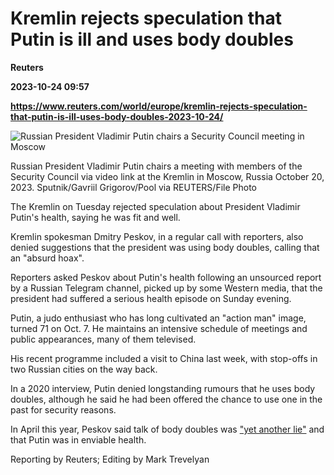 # Kremlin rejects speculation that Putin is ill and uses body doubles
**Reuters**

**2023-10-24 09:57**

**https://www.reuters.com/world/europe/kremlin-rejects-speculation-that-putin-is-ill-uses-body-doubles-2023-10-24/**

![Russian President Vladimir Putin chairs a Security Council meeting in Moscow](https://www.reuters.com/resizer/v3Wbb05m3YgB3Iw_PaYqPYhUO0E=/1920x0/filters:quality(80)/cloudfront-us-east-2.images.arcpublishing.com/reuters/J475IS7RTJNFZJFKOUTQOCMO5E.jpg)

Russian President Vladimir Putin chairs a meeting with members of the Security Council via video link at the Kremlin in Moscow, Russia October 20, 2023. Sputnik/Gavriil Grigorov/Pool via REUTERS/File Photo

The Kremlin on Tuesday rejected speculation about President Vladimir Putin's health, saying he was fit and well.

Kremlin spokesman Dmitry Peskov, in a regular call with reporters, also denied suggestions that the president was using body doubles, calling that an "absurd hoax".

Reporters asked Peskov about Putin's health following an unsourced report by a Russian Telegram channel, picked up by some Western media, that the president had suffered a serious health episode on Sunday evening.

Putin, a judo enthusiast who has long cultivated an "action man" image, turned 71 on Oct. 7. He maintains an intensive schedule of meetings and public appearances, many of them televised.

His recent programme included a visit to China last week, with stop-offs in two Russian cities on the way back.

In a 2020 interview, Putin denied longstanding rumours that he uses body doubles, although he said he had been offered the chance to use one in the past for security reasons.

In April this year, Peskov said talk of body doubles was ["yet another lie"](https://www.reuters.com/world/kremlin-dismisses-lies-that-putin-has-doubles-sits-bunker-2023-04-25/) and that Putin was in enviable health.

Reporting by Reuters; Editing by Mark Trevelyan